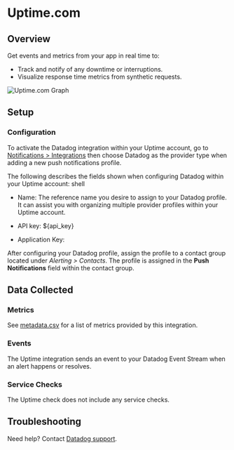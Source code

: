 # Uptime.com

## Overview

Get events and metrics from your app in real time to:

- Track and notify of any downtime or interruptions.
- Visualize response time metrics from synthetic requests.

![Uptime.com Graph][1]

## Setup

### Configuration

To activate the Datadog integration within your Uptime account, go to [Notifications > Integrations][2] then choose Datadog as the provider type when adding a new push notifications profile.

The following describes the fields shown when configuring Datadog within your Uptime account:
shell
- Name: The reference name you desire to assign to your Datadog profile. It can assist you with organizing multiple provider profiles within your Uptime account.

- API key: <span class="hidden-api-key">\${api_key}</span>

- Application Key: <span class="app_key" data-name="uptime"></span>

After configuring your Datadog profile, assign the profile to a contact group located under _Alerting > Contacts_. The profile is assigned in the **Push Notifications** field within the contact group.

## Data Collected

### Metrics

See [metadata.csv][3] for a list of metrics provided by this integration.

### Events

The Uptime integration sends an event to your Datadog Event Stream when an alert happens or resolves.

### Service Checks

The Uptime check does not include any service checks.

## Troubleshooting

Need help? Contact [Datadog support][4].

[1]: https://raw.githubusercontent.com/DataDog/integrations-extras/master/uptime/images/snapshot.png
[2]: https://uptime.com/integrations/manage/
[3]: https://github.com/DataDog/integrations-extras/blob/master/uptime/metadata.csv
[4]: https://docs.datadoghq.com/help/
